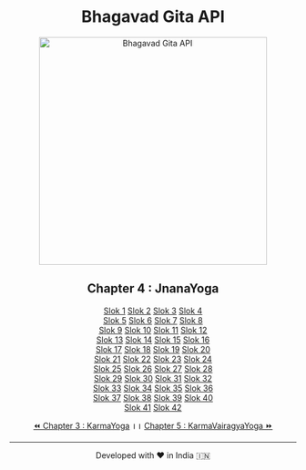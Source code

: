 <center><h1>Bhagavad Gita API</h1>
<img alt="Bhagavad Gita API" src="https://repository-images.githubusercontent.com/314205765/0bb18d80-2b22-11eb-8f6f-ccf20c0c2679" width="400vw"/>
<h2>Chapter 4 : JnanaYoga</h2>
<p><a href="1">Slok 1</a> <a href="2">Slok 2</a> <a href="3">Slok 3</a> <a href="4">Slok 4</a> <br>
<a href="5">Slok 5</a> <a href="6">Slok 6</a> <a href="7">Slok 7</a> <a href="8">Slok 8</a> <br>
<a href="9">Slok 9</a> <a href="10">Slok 10</a> <a href="11">Slok 11</a> <a href="12">Slok 12</a> <br>
<a href="13">Slok 13</a> <a href="14">Slok 14</a> <a href="15">Slok 15</a> <a href="16">Slok 16</a> <br>
<a href="17">Slok 17</a> <a href="18">Slok 18</a> <a href="19">Slok 19</a> <a href="20">Slok 20</a> <br>
<a href="21">Slok 21</a> <a href="22">Slok 22</a> <a href="23">Slok 23</a> <a href="24">Slok 24</a> <br>
<a href="25">Slok 25</a> <a href="26">Slok 26</a> <a href="27">Slok 27</a> <a href="28">Slok 28</a> <br>
<a href="29">Slok 29</a> <a href="30">Slok 30</a> <a href="31">Slok 31</a> <a href="32">Slok 32</a> <br>
<a href="33">Slok 33</a> <a href="34">Slok 34</a> <a href="35">Slok 35</a> <a href="36">Slok 36</a> <br>
<a href="37">Slok 37</a> <a href="38">Slok 38</a> <a href="39">Slok 39</a> <a href="40">Slok 40</a> <br>
<a href="41">Slok 41</a> <a href="42">Slok 42</a> </p><a href="../3">⏪ Chapter 3 : KarmaYoga</a><b> ।। </b><a href="../5">Chapter 5 : KarmaVairagyaYoga ⏩</a>
<hr><p>Developed with ❤️ in India 🇮🇳</p></center>